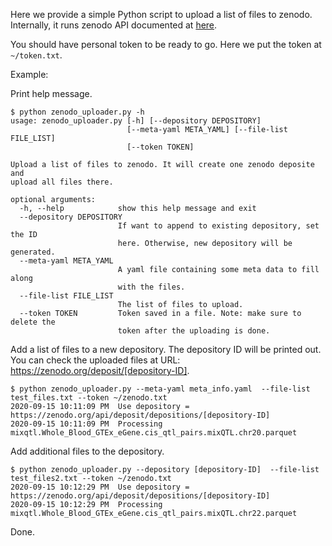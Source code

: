 Here we provide a simple Python script to upload a list of files to zenodo.
Internally, it runs zenodo API documented at [here](https://developers.zenodo.org/).

You should have personal token to be ready to go. Here we put the token at `~/token.txt`.

Example:

Print help message.
```
$ python zenodo_uploader.py -h 
usage: zenodo_uploader.py [-h] [--depository DEPOSITORY]
                          [--meta-yaml META_YAML] [--file-list FILE_LIST]
                          [--token TOKEN]

Upload a list of files to zenodo. It will create one zenodo deposite and
upload all files there.

optional arguments:
  -h, --help            show this help message and exit
  --depository DEPOSITORY
                        If want to append to existing depository, set the ID
                        here. Otherwise, new depository will be generated.
  --meta-yaml META_YAML
                        A yaml file containing some meta data to fill along
                        with the files.
  --file-list FILE_LIST
                        The list of files to upload.
  --token TOKEN         Token saved in a file. Note: make sure to delete the
                        token after the uploading is done.
```

Add a list of files to a new depository. The depository ID will be printed out. You can check the uploaded files at URL: https://zenodo.org/deposit/[depository-ID]. 
```
$ python zenodo_uploader.py --meta-yaml meta_info.yaml  --file-list test_files.txt --token ~/zenodo.txt
2020-09-15 10:11:09 PM  Use depository = https://zenodo.org/api/deposit/depositions/[depository-ID]
2020-09-15 10:11:09 PM  Processing mixqtl.Whole_Blood_GTEx_eGene.cis_qtl_pairs.mixQTL.chr20.parquet
```

Add additional files to the depository.
```
$ python zenodo_uploader.py --depository [depository-ID]  --file-list test_files2.txt --token ~/zenodo.txt
2020-09-15 10:12:29 PM  Use depository = https://zenodo.org/api/deposit/depositions/[depository-ID]
2020-09-15 10:12:29 PM  Processing mixqtl.Whole_Blood_GTEx_eGene.cis_qtl_pairs.mixQTL.chr22.parquet
```

Done.

